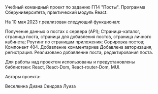 Учебный командный проект по заданию ГП4 "Посты".
Программа Сберуниверситета, практический модуль React.

На 10 мая 2023 г.реализован следующий функционал:

Получение данных о постах с сервера (API);
Страница-каталог, страница поста, страница для добавления постов, страница личного кабинета;
Роутинг по страницам приложения;
Сорировка постов;
Компонент 404.
Добавление комментариев
Добавлена авторизация, регистрация.
Реализовано добавление поста, редактирования поста.

Для работы над проектом использованы и предустановлены библиотеки:
React, React-Dom, React-router-Dom, MUI.

Авторы проекта:

Веселкина Диана
Сеидова Луиза
